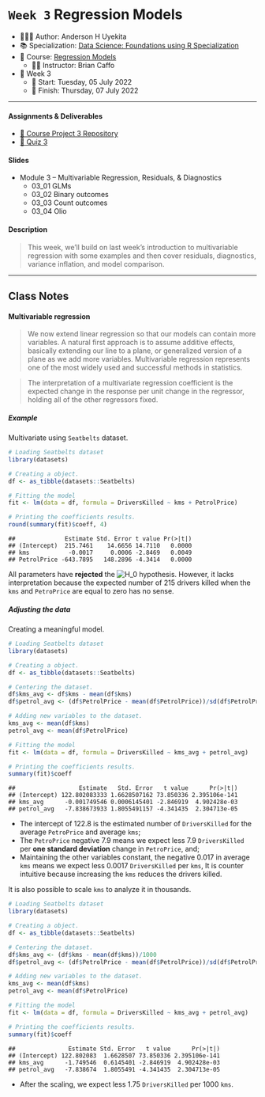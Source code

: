`Week 3` Regression Models
================

-   👨🏻‍💻 Author: Anderson H Uyekita
-   📚 Specialization: <a
    href="https://www.coursera.org/specializations/data-science-foundations-r"
    target="_blank" rel="noopener">Data Science: Foundations using R
    Specialization</a>
-   📖 Course:
    <a href="https://www.coursera.org/learn/regression-models"
    target="_blank" rel="noopener">Regression Models</a>
    -   🧑‍🏫 Instructor: Brian Caffo
-   📆 Week 3
    -   🚦 Start: Tuesday, 05 July 2022
    -   🏁 Finish: Thursday, 07 July 2022

------------------------------------------------------------------------

#### Assignments & Deliverables

-   [🚀 Course Project 3
    Repository](https://github.com/AndersonUyekita/regression-models_course-project-3)
-   [📝 Quiz 3](./quiz-3_regression-models.md)

#### Slides

-   Module 3 – Multivariable Regression, Residuals, & Diagnostics
    -   03_01 GLMs
    -   03_02 Binary outcomes
    -   03_03 Count outcomes
    -   03_04 Olio

#### Description

> This week, we’ll build on last week’s introduction to multivariable
> regression with some examples and then cover residuals, diagnostics,
> variance inflation, and model comparison.

------------------------------------------------------------------------

## Class Notes

#### Multivariable regression

> We now extend linear regression so that our models can contain more
> variables. A natural first approach is to assume additive effects,
> basically extending our line to a plane, or generalized version of a
> plane as we add more variables. Multivariable regression represents
> one of the most widely used and successful methods in statistics.

> The interpretation of a multivariate regression coefficient is the
> expected change in the response per unit change in the regressor,
> holding all of the other regressors fixed.

##### Example

Multivariate using `Seatbelts` dataset.

``` r
# Loading Seatbelts dataset
library(datasets)

# Creating a object.
df <- as_tibble(datasets::Seatbelts)

# Fitting the model
fit <- lm(data = df, formula = DriversKilled ~ kms + PetrolPrice)

# Printing the coefficients results.
round(summary(fit)$coeff, 4)
```

    ##              Estimate Std. Error t value Pr(>|t|)
    ## (Intercept)  215.7461    14.6656 14.7110   0.0000
    ## kms           -0.0017     0.0006 -2.8469   0.0049
    ## PetrolPrice -643.7895   148.2896 -4.3414   0.0000

All parameters have **rejected** the
![H_0](https://latex.codecogs.com/png.image?%5Cdpi%7B110%7D&space;%5Cbg_white&space;H_0 "H_0")
hypothesis. However, it lacks interpretation because the expected number
of 215 drivers killed when the `kms` and `PetroPrice` are equal to zero
has no sense.

##### Adjusting the data

Creating a meaningful model.

``` r
# Loading Seatbelts dataset
library(datasets)

# Creating a object.
df <- as_tibble(datasets::Seatbelts)

# Centering the dataset.
df$kms_avg <- df$kms - mean(df$kms)
df$petrol_avg <- (df$PetrolPrice - mean(df$PetrolPrice))/sd(df$PetrolPrice)

# Adding new variables to the dataset.
kms_avg <- mean(df$kms)
petrol_avg <- mean(df$PetrolPrice)

# Fitting the model
fit <- lm(data = df, formula = DriversKilled ~ kms_avg + petrol_avg)

# Printing the coefficients results.
summary(fit)$coeff
```

    ##                  Estimate   Std. Error   t value      Pr(>|t|)
    ## (Intercept) 122.802083333 1.6628507162 73.850336 2.395106e-141
    ## kms_avg      -0.001749546 0.0006145401 -2.846919  4.902428e-03
    ## petrol_avg   -7.838673933 1.8055491157 -4.341435  2.304713e-05

-   The intercept of 122.8 is the estimated number of `DriversKilled`
    for the average `PetroPrice` and average `kms`;
-   The `PetroPrice` negative 7.9 means we expect less 7.9
    `DriversKilled` per **one standard deviation** change in
    `PetroPrice`, and;
-   Maintaining the other variables constant, the negative 0.017 in
    average `kms` means we expect less 0.0017 `DriversKilled` per `kms`,
    It is counter intuitive because increasing the `kms` reduces the
    drivers killed.

It is also possible to scale `kms` to analyze it in thousands.

``` r
# Loading Seatbelts dataset
library(datasets)

# Creating a object.
df <- as_tibble(datasets::Seatbelts)

# Centering the dataset.
df$kms_avg <- (df$kms - mean(df$kms))/1000
df$petrol_avg <- (df$PetrolPrice - mean(df$PetrolPrice))/sd(df$PetrolPrice)

# Adding new variables to the dataset.
kms_avg <- mean(df$kms)
petrol_avg <- mean(df$PetrolPrice)

# Fitting the model
fit <- lm(data = df, formula = DriversKilled ~ kms_avg + petrol_avg)

# Printing the coefficients results.
summary(fit)$coeff
```

    ##               Estimate Std. Error   t value      Pr(>|t|)
    ## (Intercept) 122.802083  1.6628507 73.850336 2.395106e-141
    ## kms_avg      -1.749546  0.6145401 -2.846919  4.902428e-03
    ## petrol_avg   -7.838674  1.8055491 -4.341435  2.304713e-05

-   After the scaling, we expect less 1.75 `DriversKilled` per 1000
    `kms`.
